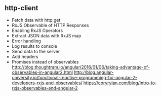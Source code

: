 ## http-client 

- Fetch data with http.get
- RxJS Observable of HTTP Responses
- Enabling RxJS Operators
- Extract JSON data with RxJS map
- Error handling
- Log results to console
- Send data to the server
- Add headers
- Promises instead of observables
http://blog.thoughtram.io/angular/2016/01/06/taking-advantage-of-observables-in-angular2.html
http://blog.angular-university.io/functional-reactive-programming-for-angular-2-developers-rxjs-and-observables/
https://coryrylan.com/blog/intro-to-rxjs-observables-and-angular-2